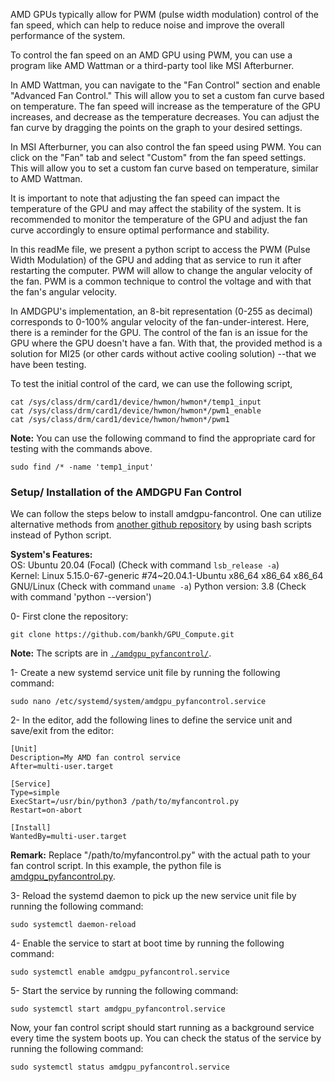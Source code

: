 AMD GPUs typically allow for PWM (pulse width modulation) control of the fan speed, which can help to reduce noise and improve the overall performance of the system.

To control the fan speed on an AMD GPU using PWM, you can use a program like AMD Wattman or a third-party tool like MSI Afterburner.

In AMD Wattman, you can navigate to the "Fan Control" section and enable "Advanced Fan Control." This will allow you to set a custom fan curve based on temperature. The fan speed will increase as the temperature of the GPU increases, and decrease as the temperature decreases. You can adjust the fan curve by dragging the points on the graph to your desired settings.

In MSI Afterburner, you can also control the fan speed using PWM. You can click on the "Fan" tab and select "Custom" from the fan speed settings. This will allow you to set a custom fan curve based on temperature, similar to AMD Wattman.

It is important to note that adjusting the fan speed can impact the temperature of the GPU and may affect the stability of the system. It is recommended to monitor the temperature of the GPU and adjust the fan curve accordingly to ensure optimal performance and stability.

In this readMe file, we present a python script to access the PWM (Pulse Width Modulation) of the GPU and adding that as service to run it after restarting the computer. PWM will allow to change the angular velocity of the fan. PWM is a common technique to control the voltage and with that the fan's angular velocity.   

In AMDGPU's implementation, an 8-bit representation (0-255 as decimal) corresponds to 0-100% angular velocity of the fan-under-interest. Here, there is a reminder for the GPU. The control of the fan is an issue for the GPU where the GPU doesn't have a fan. With that, the provided method is a solution for MI25 (or other cards without active cooling solution) --that we have been testing.  

To test the initial control of the card, we can use the following script,   
```
cat /sys/class/drm/card1/device/hwmon/hwmon*/temp1_input
cat /sys/class/drm/card1/device/hwmon/hwmon*/pwm1_enable
cat /sys/class/drm/card1/device/hwmon/hwmon*/pwm1
```
__Note:__ You can use the following command to find the appropriate card for testing with the commands above.
```
sudo find /* -name 'temp1_input'
```

### Setup/ Installation of the AMDGPU Fan Control
We can follow the steps below to install amdgpu-fancontrol. One can utilize alternative methods
from [another github repository](https://github.com/grmat/amdgpu-fancontrol) by using bash scripts instead of Python script. 

**System's Features:**  
OS: Ubuntu 20.04 (Focal) (Check with command `lsb_release -a`)  
Kernel: Linux 5.15.0-67-generic #74~20.04.1-Ubuntu x86_64 x86_64 x86_64 GNU/Linux (Check with command `uname -a`)
Python version: 3.8 (Check with command 'python --version')

0- First clone the repository:  
```
git clone https://github.com/bankh/GPU_Compute.git
```
__Note:__ The scripts are in [`./amdgpu_pyfancontrol/`](https://github.com/bankh/GPU_Compute/tree/main/amdgpu-pyfancontrol).

1- Create a new systemd service unit file by running the following command:
```
sudo nano /etc/systemd/system/amdgpu_pyfancontrol.service
```
2- In the editor, add the following lines to define the service unit and save/exit from the editor:
```
[Unit]
Description=My AMD fan control service
After=multi-user.target

[Service]
Type=simple
ExecStart=/usr/bin/python3 /path/to/myfancontrol.py
Restart=on-abort

[Install]
WantedBy=multi-user.target

```
__Remark:__ Replace "/path/to/myfancontrol.py" with the actual path to your fan control script. In this example, the python file is [amdgpu_pyfancontrol.py](https://github.com/bankh/GPU_Compute/blob/main/amdgpu-pyfancontrol/amdgpu_fancontrol.py).

3- Reload the systemd daemon to pick up the new service unit file by running the following command:
```
sudo systemctl daemon-reload
```

4- Enable the service to start at boot time by running the following command:
```
sudo systemctl enable amdgpu_pyfancontrol.service

```

5- Start the service by running the following command:
```
sudo systemctl start amdgpu_pyfancontrol.service

```

Now, your fan control script should start running as a background service every time the system boots up. You can check the status of the service by running the following command:
```
sudo systemctl status amdgpu_pyfancontrol.service
```


